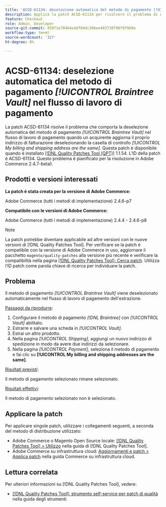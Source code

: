 ```yaml
---
title: 'ACSD-61134: deselezione automatica del metodo di pagamento [!UICONTROL Braintree Vault] nel flusso di lavoro di pagamento'
description: Applica la patch ACSD-61134 per risolvere il problema di Adobe Commerce in cui il metodo di pagamento *[!UICONTROL Braintree Vault]* viene deselezionato automaticamente nel flusso di lavoro di pagamento quando un acquirente aggiorna il proprio indirizzo di fatturazione deselezionando la casella di controllo *[!UICONTROL My billing and shipping address are the same]*.
feature: Checkout
role: Admin, Developer
source-git-commit: 459f1e70464e4df04dc306ee403730798f0f9b9e
workflow-type: tm+mt
source-wordcount: '327'
ht-degree: 0%

---
```


# ACSD-61134: deselezione automatica del metodo di pagamento *[!UICONTROL Braintree Vault]* nel flusso di lavoro di pagamento

La patch ACSD-61134 risolve il problema che comporta la deselezione automatica del metodo di pagamento *[!UICONTROL Braintree Vault]* nel flusso di lavoro di pagamento quando un acquirente aggiorna il proprio indirizzo di fatturazione deselezionando la casella di controllo *[!UICONTROL My billing and shipping address are the same]*. Questa patch è disponibile quando è installato [[!DNL Quality Patches Tool (QPT)]](https://experienceleague.adobe.com/it/docs/commerce-knowledge-base/kb/announcements/commerce-announcements/magento-quality-patches-released-new-tool-to-self-serve-quality-patches) 1.1.54. L’ID della patch è ACSD-61134. Questo problema è pianificato per la risoluzione in Adobe Commerce 2.4.7-beta1.

## Prodotti e versioni interessati

**La patch è stata creata per la versione di Adobe Commerce:**

Adobe Commerce (tutti i metodi di implementazione) 2.4.6-p7

**Compatibile con le versioni di Adobe Commerce:**

Adobe Commerce (tutti i metodi di implementazione) 2.4.4 - 2.4.6-p8

>[!NOTE]
>
>La patch potrebbe diventare applicabile ad altre versioni con le nuove versioni di [!DNL Quality Patches Tool]. Per verificare se la patch è compatibile con la versione di Adobe Commerce in uso, aggiornare il pacchetto `magento/quality-patches` alla versione più recente e verificare la compatibilità nella pagina [[!DNL Quality Patches Tool]: Cerca patch](https://experienceleague.adobe.com/tools/commerce-quality-patches/index.html?lang=it). Utilizza l’ID patch come parola chiave di ricerca per individuare la patch.

## Problema

Il metodo di pagamento *[!UICONTROL Braintree Vault]* viene deselezionato automaticamente nel flusso di lavoro di pagamento dell&#39;estrazione.

<u>Passaggi da riprodurre</u>:

1. Configurare il metodo di pagamento *[!DNL Braintree]* con *[!UICONTROL Vault]* abilitato.
1. Estrarre e salvare una scheda in *[!UICONTROL Vault]*.
1. Estrai un altro prodotto.
1. Nella pagina *[!UICONTROL Shipping]*, aggiungi un nuovo indirizzo di spedizione in modo da avere due indirizzi da selezionare.
1. Nella pagina *[!UICONTROL Payment]*, seleziona il metodo di pagamento e fai clic su **[!UICONTROL My billing and shipping addresses are the same]**.

<u>Risultati previsti</u>:

Il metodo di pagamento selezionato rimane selezionato.

<u>Risultati effettivi</u>:

Il metodo di pagamento selezionato non è selezionato.

## Applicare la patch

Per applicare singole patch, utilizzare i collegamenti seguenti, a seconda del metodo di distribuzione utilizzato:

* Adobe Commerce o Magento Open Source locale: [[!DNL Quality Patches Tool] > Utilizzo](/help/tools/quality-patches-tool/usage.md) nella guida di [!DNL Quality Patches Tool].
* Adobe Commerce su infrastruttura cloud: [Aggiornamenti e patch > Applica patch](https://experienceleague.adobe.com/docs/commerce-cloud-service/user-guide/develop/upgrade/apply-patches.html?lang=it) nella guida Commerce su infrastruttura cloud.

## Lettura correlata

Per ulteriori informazioni su [!DNL Quality Patches Tool], vedere:

* [[!DNL Quality Patches Tool]: strumento self-service per patch di qualità](/help/tools/quality-patches-tool/quality-patches-tool-to-self-serve-quality-patches.md) nella guida degli strumenti.

